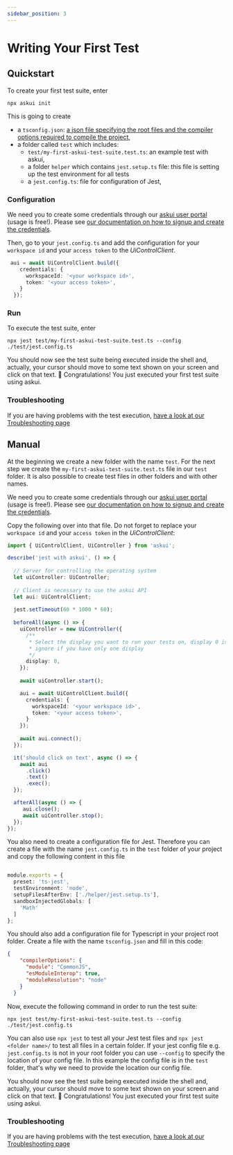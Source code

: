 ```yaml
---
sidebar_position: 3
---
```


# Writing Your First Test

## Quickstart

To create your first test suite, enter

```shell
npx askui init
```

This is going to create

- a `tsconfig.json`: [a json file specifying the root files and the compiler options required to compile the project](https://www.typescriptlang.org/docs/handbook/tsconfig-json.html),
- a folder called `test` which includes:
  - `test/my-first-askui-test-suite.test.ts`: an example test with askui,
  - a folder `helper` which contains `jest.setup.ts` file: this file is setting up the test environment for all tests
  - a `jest.config.ts`: file for configuration of Jest,

### Configuration

We need you to create some credentials through our [askui user portal](https://app.askui.com/) (usage is free!).
Please see <a href="../askui%20User%20Portal/signup" target="_blank">our documentation on how to signup and create the credentials</a>.

Then, go to your `jest.config.ts` and add the configuration for your `workspace id` and your `access token` to the _UiControlClient_.

```typescript
 aui = await UiControlClient.build({
    credentials: {
      workspaceId: '<your workspace id>',
      token: '<your access token>',
    }
  });
```

### Run

To execute the test suite, enter

```shell
npx jest test/my-first-askui-test-suite.test.ts --config ./test/jest.config.ts 
```

You should now see the test suite being executed inside the shell and, actually, your cursor should move to some text shown on your screen and click on that text. :tada: Congratulations! You just executed your first test suite using askui.

### Troubleshooting

If you are having problems with the test execution, [have a look at our Troubleshooting page](../07-Troubleshooting/index.md)

## Manual

At the beginning we create a new folder with the name `test`. For the next step we create the `my-first-askui-test-suite.test.ts` file in our `test` folder. It is also possible to create test files in other folders and with other names.

We need you to create some credentials through our [askui user portal](https://app.askui.com/) (usage is free!).
Please see <a href="../askui%20User%20Portal/signup" target="_blank">our documentation on how to signup and create the credentials</a>.

Copy the following over into that file.
Do not forget to replace your `workspace id` and your `access token` in the _UiControlClient_:

```typescript
import { UiControlClient, UiController } from 'askui';

describe('jest with askui', () => {
  
  // Server for controlling the operating system
  let uiController: UiController;
  
  // Client is necessary to use the askui API
  let aui: UiControlClient;
  
  jest.setTimeout(60 * 1000 * 60);
  
  beforeAll(async () => {
    uiController = new UiController({
      /**
       * Select the display you want to run your tests on, display 0 is your main display;
       * ignore if you have only one display
       */
      display: 0,
    });
    
    await uiController.start();

    aui = await UiControlClient.build({
      credentials: {
        workspaceId: '<your workspace id>',
        token: '<your access token>',
      }
    });
    
    await aui.connect();
  });

  it('should click on text', async () => {
    await aui 
      .click()
      .text()
      .exec();
  });

  afterAll(async () => {
     aui.close();
     await uiController.stop();
  });
});
```

You also need to create a configuration file for Jest. Therefore you can create a file with the name `jest.config.ts`
in the `test` folder of your project and copy the following content in this file

```typescript

module.exports = {
  preset: 'ts-jest',
  testEnvironment: 'node',
  setupFilesAfterEnv: ['./helper/jest.setup.ts'],
  sandboxInjectedGlobals: [
    'Math'
  ]
};

```

You should also add a configuration file for Typescript in your project root folder.
Create a file with the name `tsconfig.json` and fill in this code:

```json
{
    "compilerOptions": {
      "module": "CommonJS",
      "esModuleInterop": true,
      "moduleResolution": "node"
    }
  }

```

Now, execute the following command in order to run the test suite:

```shell
npx jest test/my-first-askui-test-suite.test.ts --config ./test/jest.config.ts 
```

You can also use `npx jest` to test all your Jest test files and `npx jest <folder name>/` to test all files in a certain folder.
If your jest config file e.g. `jest.config.ts` is not in your root folder you can use `--config` to specify the location of your config file. In this example the config file is in the `test` folder, that's why we need to provide the location our config file.

You should now see the test suite being executed inside the shell and, actually, your cursor should move to some text shown on your screen and click on that text. :tada: Congratulations! You just executed your first test suite using askui.

### Troubleshooting

If you are having problems with the test execution, [have a look at our Troubleshooting page](../07-Troubleshooting/index.md)

